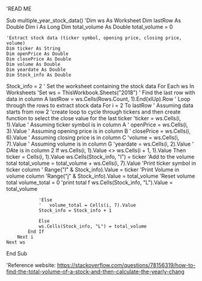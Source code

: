 'READ ME

Sub multiple_year_stock_data()
    'Dim ws As Worksheet
    Dim lastRow As Double
    Dim i As Long
    Dim total_volume As Double
    total_volume = 0
    
    'Extract stock data (ticker symbol, opening price, closing price, volume)
    Dim ticker As String
    Dim openPrice As Double
    Dim closePrice As Double
    Dim volume As Double
    Dim yeardate As Double
    Dim Stock_info As Double
   Stock_info = 2
    ' Set the worksheet containing the stock data
    For Each ws In Worksheets
        'Set ws = ThisWorkbook.Sheets("2018")
        ' Find the last row with data in column A
        lastRow = ws.Cells(Rows.Count, 1).End(xlUp).Row
        ' Loop through the rows to extract stock data
        For i = 2 To lastRow ' Assuming data starts from row 2
            'create loop to cycle through tickers and then create function to select the close value for the last ticker
            'ticker = ws.Cells(i, 1).Value ' Assuming ticker symbol is in column A
            '  openPrice = ws.Cells(i, 3).Value ' Assuming opening price is in column B
            ' closePrice = ws.Cells(i, 6).Value ' Assuming closing price is in column C
            'volume = ws.Cells(i, 7).Value ' Assuming volume is in column G
            'yeardate = ws.Cells(i, 2).Value ' DAte is in column 2
            If ws.Cells(i, 1).Value <> ws.Cells(i + 1, 1).Value Then
                ticker = Cells(i, 1).Value
                ws.Cells(Stock_info, "I") = ticker
                'Add to the volume total
                  total_volume = total_volume + ws.Cells(i, 7).Value
                'Print ticker symbol in ticker column
                ' Range("I" & Stock_info).Value = ticker
                'Print Volume in volume column
                'Range("j" & Stock_info).Value = total_volume
                'Reset volume total
                volume_total = 0
                'print total f
                ws.Cells(Stock_info, "L").Value = total_volume

                'Else
                '   volume_total = Cells(i, 7).Value
                Stock_info = Stock_info + 1
                    
                Else
                ws.Cells(Stock_info, "L") = total_volume
            End If
        Next i
    Next ws
End Sub

'Reference website: https://stackoverflow.com/questions/78156319/how-to-find-the-total-volume-of-a-stock-and-then-calculate-the-yearly-chang

